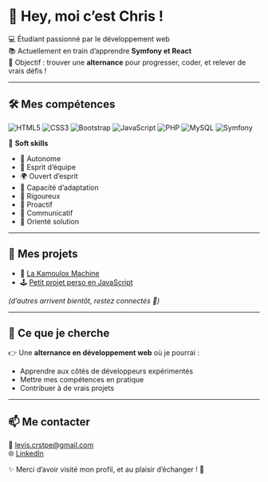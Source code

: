 # 👋 Hey, moi c’est Chris !

💻 Étudiant passionné par le développement web  
📚 Actuellement en train d’apprendre **Symfony et React**  
🚀 Objectif : trouver une **alternance** pour progresser, coder, et relever de vrais défis !  

---

## 🛠️ Mes compétences
![HTML5](https://img.shields.io/badge/HTML5-E34F26?style=for-the-badge&logo=html5&logoColor=white)
![CSS3](https://img.shields.io/badge/CSS3-1572B6?style=for-the-badge&logo=css3&logoColor=white)
![Bootstrap](https://img.shields.io/badge/Bootstrap-7952B3?style=for-the-badge&logo=bootstrap&logoColor=white)
![JavaScript](https://img.shields.io/badge/JavaScript-F7DF1E?style=for-the-badge&logo=javascript&logoColor=black)
![PHP](https://img.shields.io/badge/PHP-777BB4?style=for-the-badge&logo=php&logoColor=white)
![MySQL](https://img.shields.io/badge/MySQL-4479A1?style=for-the-badge&logo=mysql&logoColor=white)
![Symfony](https://img.shields.io/badge/Symfony-000000?style=for-the-badge&logo=symfony&logoColor=white)

🧠 **Soft skills**
- 🧭 Autonome  
- 🤝 Esprit d’équipe  
- 🌍 Ouvert d’esprit  
- 🔄 Capacité d’adaptation  
- 📏 Rigoureux  
- 🚀 Proactif  
- 💬 Communicatif  
- 🧩 Orienté solution  
---

## 📂 Mes projets
- 🎨 [La Kamoulox Machine](https://clevis-hub.github.io/Random-Generator/) 
- 🕹️ [Petit projet perso en JavaScript](coming_soon)  

*(d’autres arrivent bientôt, restez connectés 👀)*  

---

## 🎯 Ce que je cherche
👉 Une **alternance en développement web** où je pourrai :  
- Apprendre aux côtés de développeurs expérimentés  
- Mettre mes compétences en pratique  
- Contribuer à de vrais projets  

---

## 📫 Me contacter
📩 levis.crstpe@gmail.com  
🌐 [LinkedIn](lien_a_rajouter)  

✨ Merci d’avoir visité mon profil, et au plaisir d’échanger ! 🚀
